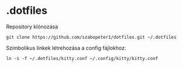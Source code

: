 # .dotfiles

Repository klónozása

	git clone https://github.com/szabopeter1/dotfiles.git ~/.dotfiles
	

Szimbolikus linkek létrehozása a config fájlokhoz:

	ln -s -f ~/.dotfiles/kitty.conf ~/.config/kitty/kitty.conf
